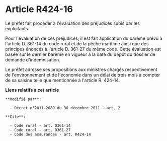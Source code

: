 # Article R424-16

Le préfet fait procéder à l'évaluation des préjudices subis par les exploitants. 

Pour l'évaluation de ces préjudices, il est fait application du barème prévu à l'article D. 361-14 du code rural et de la
pêche maritime ainsi que des principes énoncés à l'article D. 361-27 du même code. Cette évaluation est basée sur le dernier
barème en vigueur à la date du dépôt du dossier de demande d'indemnisation. 

Le préfet adresse ses propositions aux ministres chargés respectivement de l'environnement et de l'économie dans un délai de
trois mois à compter de sa saisine telle que mentionnée à l'article R. 424-14.

**Liens relatifs à cet article**

	**Modifié par**:

	  - Décret n°2011-2089 du 30 décembre 2011 - art. 2

	**Cite**:

	  - Code rural - art. D361-14
	  - Code rural - art. D361-27
	  - Code des assurances - art. R424-14

